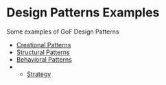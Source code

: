 # Design Patterns Examples
Some examples of GoF Design Patterns

* <a href="/1. Creational Patterns">Creational Patterns</a>
* <a href="/2. Structural Patterns">Structural Patterns</a>
* <a href="/3. Behavioral Patterns">Behavioral Patterns</a>
* * <a href="/3. Behavioral Patterns/Strategy Pattern">Strategy</a>


